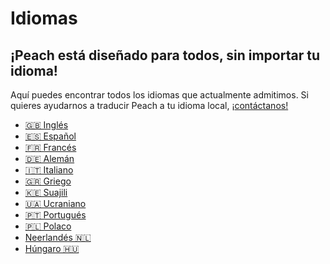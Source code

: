 # Idiomas

## ¡Peach está diseñado para todos, sin importar tu idioma!

Aquí puedes encontrar todos los idiomas que actualmente admitimos.
Si quieres ayudarnos a traducir Peach a tu idioma local, ¡[contáctanos!](mailto:hello@peachbitcoin.com)

- [🇬🇧 Inglés](/)
- [🇪🇸 Español](/es)
- [🇫🇷 Francés](/fr)
- [🇩🇪 Alemán](/de)
- [🇮🇹 Italiano](/it)
- [🇬🇷 Griego](/el)
- [🇰🇪 Suajili](/sw)
- [🇺🇦 Ucraniano](/uk)
- [🇵🇹 Portugués](/pt)
- [🇵🇱 Polaco](/pl)
- [Neerlandés 🇳🇱](/nl)
- [Húngaro 🇭🇺](/hu)
